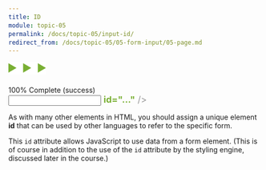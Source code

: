 ```yaml
---
title: ID
module: topic-05
permalink: /docs/topic-05/input-id/
redirect_from: /docs/topic-05/05-form-input/05-page.md
---
```


<img src="./../../../img/arrow-divider.svg" style="width: 75px; border: none; margin: 0px 0 20px 0" />


<div class="panel panel-success">
  <div class="progress" style="margin-bottom: 0; border-bottom-left-radius: 0; border-bottom-right-radius: 0;">
    <div class="progress-bar progress-bar-success progress-bar-striped" role="progressbar" aria-valuenow="100" aria-valuemin="0" aria-valuemax="100" style="width: 100%">
      <span class="sr-only">100% Complete (success)</span>
    </div>
  </div>
  <div class="panel-body">
    <p style="font-size: large; margin: 0;"><span style="color: #999"><input type="..." name="..."</span> <span style="color: #79AF33; font-weight: bold;">id="..."</span> <span style="color: #999">/></span></p>
  </div>
</div>


As with many other elements in HTML, you should assign a unique element **id** that can be used by other languages to refer to the specific form.

This `id` attribute allows JavaScript to use data from a form element. (This is of course in addition to the use of the `id` attribute by the styling engine, discussed later in the course.)
